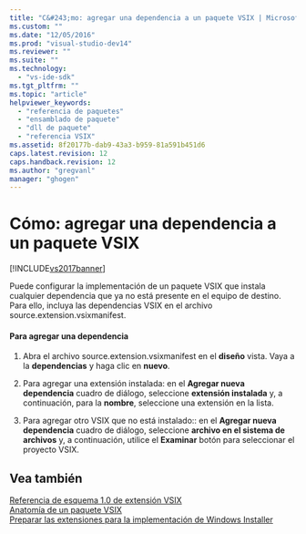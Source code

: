 ```yaml
---
title: "C&#243;mo: agregar una dependencia a un paquete VSIX | Microsoft Docs"
ms.custom: ""
ms.date: "12/05/2016"
ms.prod: "visual-studio-dev14"
ms.reviewer: ""
ms.suite: ""
ms.technology: 
  - "vs-ide-sdk"
ms.tgt_pltfrm: ""
ms.topic: "article"
helpviewer_keywords: 
  - "referencia de paquetes"
  - "ensamblado de paquete"
  - "dll de paquete"
  - "referencia VSIX"
ms.assetid: 8f20177b-dab9-43a3-b959-81a591b451d6
caps.latest.revision: 12
caps.handback.revision: 12
ms.author: "gregvanl"
manager: "ghogen"
---
```

# C&#243;mo: agregar una dependencia a un paquete VSIX
[!INCLUDE[vs2017banner](../code-quality/includes/vs2017banner.md)]

Puede configurar la implementación de un paquete VSIX que instala cualquier dependencia que ya no está presente en el equipo de destino. Para ello, incluya las dependencias VSIX en el archivo source.extension.vsixmanifest.  
  
#### Para agregar una dependencia  
  
1.  Abra el archivo source.extension.vsixmanifest en el **diseño** vista. Vaya a la **dependencias** y haga clic en **nuevo**.  
  
2.  Para agregar una extensión instalada: en el **Agregar nueva dependencia** cuadro de diálogo, seleccione **extensión instalada** y, a continuación, para la **nombre**, seleccione una extensión en la lista.  
  
3.  Para agregar otro VSIX que no está instalado:: en el **Agregar nueva dependencia** cuadro de diálogo, seleccione **archivo en el sistema de archivos** y, a continuación, utilice el **Examinar** botón para seleccionar el proyecto VSIX.  
  
## Vea también  
 [Referencia de esquema 1.0 de extensión VSIX](http://msdn.microsoft.com/es-es/76e410ec-b1fb-4652-ac98-4a4c52e09a2b)   
 [Anatomía de un paquete VSIX](../extensibility/anatomy-of-a-vsix-package.md)   
 [Preparar las extensiones para la implementación de Windows Installer](../extensibility/preparing-extensions-for-windows-installer-deployment.md)